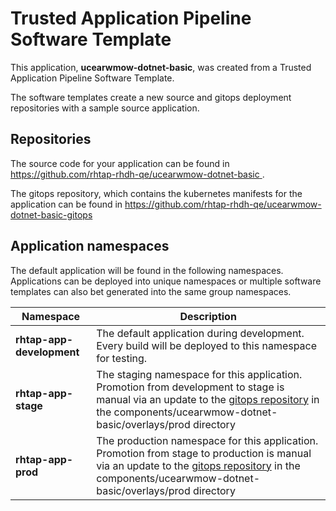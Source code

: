# Trusted Application Pipeline Software Template

This application, **ucearwmow-dotnet-basic**, was created from a Trusted Application Pipeline Software Template.

The software templates create a new source and gitops deployment repositories with a sample source application. 

## Repositories

The source code for your application can be found in [https://github.com/rhtap-rhdh-qe/ucearwmow-dotnet-basic ](https://github.com/rhtap-rhdh-qe/ucearwmow-dotnet-basic ).
 
The gitops repository, which contains the kubernetes manifests for the application can be found in 
[https://github.com/rhtap-rhdh-qe/ucearwmow-dotnet-basic-gitops ](https://github.com/rhtap-rhdh-qe/ucearwmow-dotnet-basic-gitops ) 

## Application namespaces 

The default application will be found in the following namespaces. Applications can be deployed into unique namespaces or multiple software templates can also bet generated into the same group namespaces.  

|  Namespace   |  Description   |  
| -------- | -------- |   
| **rhtap-app-development** | The default application during development. Every build will be deployed to this namespace for testing. | 
| **rhtap-app-stage** | The staging namespace for this application. Promotion from development to stage is manual via an update to the [gitops repository](https://github.com/rhtap-rhdh-qe/ucearwmow-dotnet-basic-gitops ) in the components/ucearwmow-dotnet-basic/overlays/prod directory |  
| **rhtap-app-prod** | The production namespace for this application. Promotion from stage to production is manual via an update to the [gitops repository](https://github.com/rhtap-rhdh-qe/ucearwmow-dotnet-basic-gitops ) in the components/ucearwmow-dotnet-basic/overlays/prod directory | 